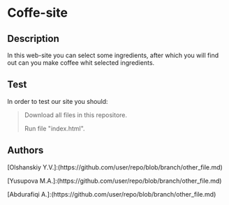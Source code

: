 # Coffe-site

## Description
In this web-site you can select some ingredients, after which you will find out can you make coffee whit selected ingredients.

## Test
In order to test our site you should:
> <p>Download all files in this repositore.</p>
> <p>Run file "index.html".</p>

## Authors
<p>[Olshanskiy Y.V.]:(https://github.com/user/repo/blob/branch/other_file.md)</p>
<p>[Yusupova M.A.]:(https://github.com/user/repo/blob/branch/other_file.md)</p>
<p>[Abdurafiqi A.]:(https://github.com/user/repo/blob/branch/other_file.md)</p>

